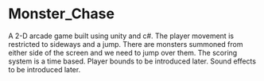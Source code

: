 # Monster_Chase
A 2-D arcade game built using unity and c#.
The player movement is restricted to sideways and a jump.
There are monsters summoned from either side of the screen and we need to jump over them. 
The scoring system is a time based.
Player bounds to be introduced later.
Sound effects to be introduced later.
